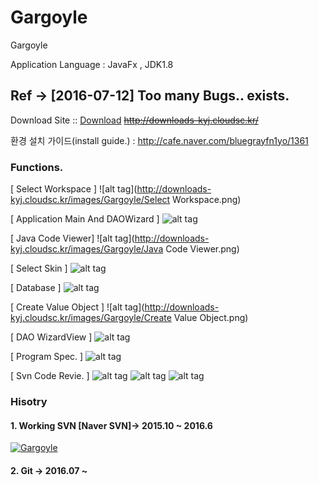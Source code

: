 # Gargoyle
Gargoyle


Application Language : JavaFx , JDK1.8



## Ref -> [2016-07-12] Too many Bugs.. exists.


Download Site ::  [Download](https://storage.googleapis.com/gargoyle/Gargoyle-1.0.7.exe)
~~http://downloads-kyj.cloudsc.kr/~~
              


환경 설치 가이드(install guide.) :  http://cafe.naver.com/bluegrayfn1yo/1361



### Functions.

[ Select Workspace ]
![alt tag](http://downloads-kyj.cloudsc.kr/images/Gargoyle/Select Workspace.png)

[ Application Main And DAOWizard ]
![alt tag](http://downloads-kyj.cloudsc.kr/images/Gargoyle/MainBoard.png)

[ Java Code Viewer]
![alt tag](http://downloads-kyj.cloudsc.kr/images/Gargoyle/Java Code Viewer.png)


[ Select Skin ]
![alt tag](http://downloads-kyj.cloudsc.kr/images/Gargoyle/Skins.png)

[ Database ]
![alt tag](http://downloads-kyj.cloudsc.kr/images/Gargoyle/database.png)

[ Create Value Object ]
![alt tag](http://downloads-kyj.cloudsc.kr/images/Gargoyle/Create Value Object.png)


[ DAO WizardView ] 
![alt tag](http://downloads-kyj.cloudsc.kr/images/Gargoyle/DAOWizard.png)


[ Program Spec.  ] 
![alt tag](http://downloads-kyj.cloudsc.kr/images/Gargoyle/ProgramSpec.png)

[ Svn Code Revie.  ] 
![alt tag](http://downloads-kyj.cloudsc.kr/images/Gargoyle/SvnCommitInfoChart.png)
![alt tag](http://downloads-kyj.cloudsc.kr/images/Gargoyle/SvnCommitInfoChart2.png)
![alt tag](http://downloads-kyj.cloudsc.kr/images/Gargoyle/SvnCodeReview.png)



### Hisotry

#### 1. Working SVN [Naver SVN]-> 2015.10 ~ 2016.6

[![Gargoyle](http://downloads-kyj.cloudsc.kr/images/Gargoyle/Gargoyle_Gource.png)](https://youtu.be/iaYnZt66nSU " Watch")


#### 2. Git -> 2016.07 ~
